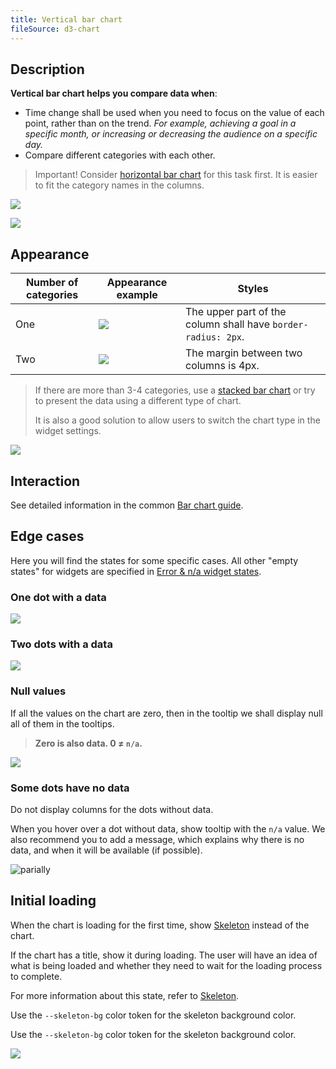 ```yaml
---
title: Vertical bar chart
fileSource: d3-chart
---
```


## Description

**Vertical bar chart helps you compare data when**:

- Time change shall be used when you need to focus on the value of each point, rather than on the trend. _For example, achieving a goal in a specific month, or increasing or decreasing the audience on a specific day._
- Compare different categories with each other.

> Important! Consider [horizontal bar chart](data-display/bar-horizontal/) for this task first. It is easier to fit the category names in the columns.

![](/data-display/bar-chart/static/example-2.png)

![](/data-display/bar-chart/static/example-3.png)

## Appearance

| Number of categories | Appearance example                                  | Styles                                                        |
| -------------------- | --------------------------------------------------- | ------------------------------------------------------------- |
| One                  | ![](/data-display/bar-chart/static/bar-chart.png)   | The upper part of the column shall have `border-radius: 2px`. |
| Two                  | ![](/data-display/bar-chart/static/bar-chart-2.png) | The margin between two columns is 4px.                        |

> If there are more than 3-4 categories, use a [stacked bar chart](/data-display/stacked-bar-chart/) or try to present the data using a different type of chart.
>
> It is also a good solution to allow users to switch the chart type in the widget settings.

![](/data-display/bar-chart/static/stacked-bar-chart.png)

## Interaction

See detailed information in the common [Bar chart guide](/data-display/bar-chart/#a61ee5/).

## Edge cases

Here you will find the states for some specific cases. All other "empty states" for widgets are specified in [Error & n/a widget states](/components/widget-empty/).

### One dot with a data

![](/data-display/bar-chart/static/one-dot-bar-chart.png)

### Two dots with a data

![](/data-display/bar-chart/static/two-dots.png)

### Null values

If all the values on the chart are zero, then in the tooltip we shall display null all of them in the tooltips.

> **Zero is also data. 0 ≠ `n/a`.**

![](/data-display/bar-chart/static/null-bar-chart.png)

### Some dots have no data

Do not display columns for the dots without data.

When you hover over a dot without data, show tooltip with the `n/a` value. We also recommend you to add a message, which explains why there is no data, and when it will be available (if possible).

![parially](/data-display/bar-chart/static/partially-trash.png)

## Initial loading

When the chart is loading for the first time, show [Skeleton](/components/skeleton/) instead of the chart.

If the chart has a title, show it during loading. The user will have an idea of what is being loaded and whether they need to wait for the loading process to complete.

For more information about this state, refer to [Skeleton](/components/skeleton/).

Use the `--skeleton-bg` color token for the skeleton background color.

Use the `--skeleton-bg` color token for the skeleton background color.

![](/data-display/bar-chart/static/bar-vertical-skeleton.png)

